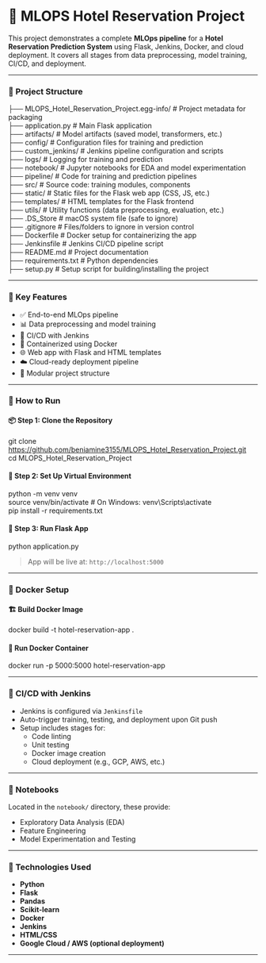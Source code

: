 # 🏨 MLOPS Hotel Reservation Project

This project demonstrates a complete **MLOps pipeline** for a **Hotel Reservation Prediction System** using Flask, Jenkins, Docker, and cloud deployment. It covers all stages from data preprocessing, model training, CI/CD, and deployment.

---

### 📁 Project Structure

├── MLOPS_Hotel_Reservation_Project.egg-info/  # Project metadata for packaging  
├── application.py                             # Main Flask application  
├── artifacts/                                 # Model artifacts (saved model, transformers, etc.)  
├── config/                                    # Configuration files for training and prediction  
├── custom_jenkins/                            # Jenkins pipeline configuration and scripts  
├── logs/                                      # Logging for training and prediction  
├── notebook/                                  # Jupyter notebooks for EDA and model experimentation  
├── pipeline/                                  # Code for training and prediction pipelines  
├── src/                                       # Source code: training modules, components  
├── static/                                    # Static files for the Flask web app (CSS, JS, etc.)  
├── templates/                                 # HTML templates for the Flask frontend  
├── utils/                                     # Utility functions (data preprocessing, evaluation, etc.)  
├── .DS_Store                                  # macOS system file (safe to ignore)  
├── .gitignore                                 # Files/folders to ignore in version control  
├── Dockerfile                                 # Docker setup for containerizing the app  
├── Jenkinsfile                                # Jenkins CI/CD pipeline script  
├── README.md                                  # Project documentation  
├── requirements.txt                           # Python dependencies  
├── setup.py                                   # Setup script for building/installing the project  

---

### 🔧 Key Features

- ✅ End-to-end MLOps pipeline  
- 📊 Data preprocessing and model training  
- 🔁 CI/CD with Jenkins  
- 🐳 Containerized using Docker  
- 🌐 Web app with Flask and HTML templates  
- ☁️ Cloud-ready deployment pipeline  
- 📁 Modular project structure  

---

### 🚀 How to Run

#### 📦 Step 1: Clone the Repository

git clone https://github.com/beniamine3155/MLOPS_Hotel_Reservation_Project.git  
cd MLOPS_Hotel_Reservation_Project  

#### 📁 Step 2: Set Up Virtual Environment

python -m venv venv  
source venv/bin/activate  # On Windows: venv\Scripts\activate  
pip install -r requirements.txt  

#### 🏃 Step 3: Run Flask App

python application.py  

> App will be live at: `http://localhost:5000`  

---

### 🐳 Docker Setup

#### 🏗️ Build Docker Image

docker build -t hotel-reservation-app .  

#### 🚀 Run Docker Container

docker run -p 5000:5000 hotel-reservation-app  

---

### 🧪 CI/CD with Jenkins

- Jenkins is configured via `Jenkinsfile`  
- Auto-trigger training, testing, and deployment upon Git push  
- Setup includes stages for:  
  - Code linting  
  - Unit testing  
  - Docker image creation  
  - Cloud deployment (e.g., GCP, AWS, etc.)  

---

### 📂 Notebooks

Located in the `notebook/` directory, these provide:

- Exploratory Data Analysis (EDA)  
- Feature Engineering  
- Model Experimentation and Testing  

---

### 🧠 Technologies Used

- **Python**  
- **Flask**  
- **Pandas**  
- **Scikit-learn**  
- **Docker**  
- **Jenkins**  
- **HTML/CSS**  
- **Google Cloud / AWS (optional deployment)**  

---






